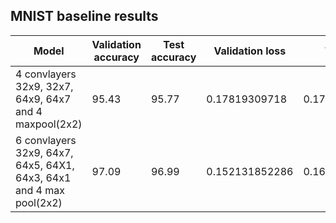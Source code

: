 ## MNIST baseline results

| Model  | Validation accuracy | Test accuracy| Validation loss | Test loss
| ------------- | ------------- |-------------|-----------------|-----------|
|  4 convlayers 32x9, 32x7, 64x9, 64x7 and 4 maxpool(2x2) | 95.43 | 95.77 | 0.17819309718| 0.17119905455|
|  6 convlayers 32x9, 64x7, 64x5, 64X1, 64x3, 64x1 and 4 max pool(2x2)  | 97.09 | 96.99 | 0.152131852286| 0.160398687703|
